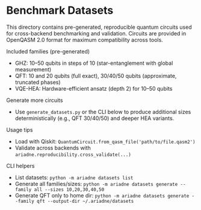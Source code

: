 Benchmark Datasets
===================

This directory contains pre-generated, reproducible quantum circuits used for
cross-backend benchmarking and validation. Circuits are provided in OpenQASM 2.0
format for maximum compatibility across tools.

Included families (pre-generated)
- GHZ: 10–50 qubits in steps of 10 (star-entanglement with global measurement)
- QFT: 10 and 20 qubits (full exact), 30/40/50 qubits (approximate, truncated phases)
- VQE-HEA: Hardware-efficient ansatz (depth 2) for 10–50 qubits

Generate more circuits
- Use `generate_datasets.py` or the CLI below to produce additional sizes
  deterministically (e.g., QFT 30/40/50) and deeper HEA variants.

Usage tips
- Load with Qiskit: `QuantumCircuit.from_qasm_file('path/to/file.qasm2')`
- Validate across backends with `ariadne.reproducibility.cross_validate(...)`

CLI helpers
- List datasets: `python -m ariadne datasets list`
- Generate all families/sizes: `python -m ariadne datasets generate --family all --sizes 10,20,30,40,50`
- Generate QFT only to home dir: `python -m ariadne datasets generate --family qft --output-dir ~/.ariadne/datasets`
